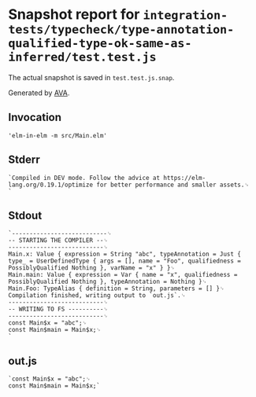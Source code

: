 # Snapshot report for `integration-tests/typecheck/type-annotation-qualified-type-ok-same-as-inferred/test.test.js`

The actual snapshot is saved in `test.test.js.snap`.

Generated by [AVA](https://avajs.dev).

## Invocation

    'elm-in-elm -m src/Main.elm'

## Stderr

    `Compiled in DEV mode. Follow the advice at https://elm-lang.org/0.19.1/optimize for better performance and smaller assets.␊
    `

## Stdout

    `---------------------------␊
    -- STARTING THE COMPILER --␊
    ---------------------------␊
    Main.x: Value { expression = String "abc", typeAnnotation = Just { type_ = UserDefinedType { args = [], name = "Foo", qualifiedness = PossiblyQualified Nothing }, varName = "x" } }␊
    Main.main: Value { expression = Var { name = "x", qualifiedness = PossiblyQualified Nothing }, typeAnnotation = Nothing }␊
    Main.Foo: TypeAlias { definition = String, parameters = [] }␊
    Compilation finished, writing output to `out.js`.␊
    ---------------------------␊
    -- WRITING TO FS ----------␊
    ---------------------------␊
    const Main$x = "abc";␊
    const Main$main = Main$x;␊
    `

## out.js

    `const Main$x = "abc";␊
    const Main$main = Main$x;`
